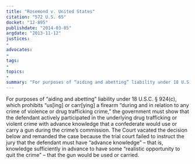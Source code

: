 ```yaml
---
title: "Rosemond v. United States"
citation: "572 U.S. 65"
docket: "12-895"
publishdate: "2014-03-05"
argdate: "2013-11-12"
justices:
- 
advocates:
- 
tags:
- 
topics:
- 
summary: "For purposes of “aiding and abetting” liability under 18 U.S.C. § 924(c), which prohibits “us[ing] or carr[ying] a firearm “during and in relation to any crime of violence or drug trafficking crime,” the government must show that the defendant actively participated in the underlying drug trafficking or violent crime with advance knowledge that a confederate would use or carry a gun during the crime’s commission. The Court vacated the decision below and remanded the case because the trial court failed to instruct the jury that the defendant must have “advance knowledge” – that is, knowledge sufficiently in advance to have some “realistic opportunity to quit the crime” – that the gun would be used or carried."
---
```

For purposes of “aiding and abetting” liability under 18 U.S.C. § 924(c), which prohibits “us[ing] or carr[ying] a firearm “during and in relation to any crime of violence or drug trafficking crime,” the government must show that the defendant actively participated in the underlying drug trafficking or violent crime with advance knowledge that a confederate would use or carry a gun during the crime’s commission. The Court vacated the decision below and remanded the case because the trial court failed to instruct the jury that the defendant must have “advance knowledge” – that is, knowledge sufficiently in advance to have some “realistic opportunity to quit the crime” – that the gun would be used or carried.

